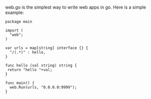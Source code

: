 web.go is the simplest way to write web apps in go. Here is a simple example:

    package main

    import (
      "web";
    )

    var urls = map[string] interface {} {
      "/(.*)" : hello,
    }

    func hello (val string) string {
     return "hello "+val;
    }

    func main() {
      web.Run(urls, "0.0.0.0:9999");
    }
